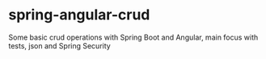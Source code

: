 # spring-angular-crud
Some basic crud operations with Spring Boot and Angular, main focus with tests, json and Spring Security
